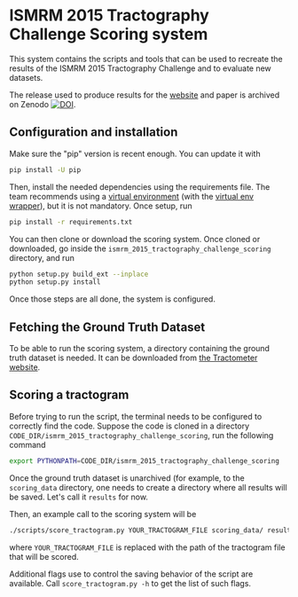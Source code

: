 # ISMRM 2015 Tractography Challenge Scoring system

This system contains the scripts and tools that can be used to 
recreate the results of the ISMRM 2015 Tractography Challenge and to
evaluate new datasets.

The release used to produce results for the [website](http://www.tractometer.org/ismrm_2015_challenge/) and
paper is archived on Zenodo [![DOI](https://zenodo.org/badge/55703078.svg)](https://zenodo.org/badge/latestdoi/55703078).


Configuration and installation
------------------------------

Make sure the "pip" version is recent enough. You can update it with

```bash
pip install -U pip
```

Then, install the needed dependencies using the requirements file.
The team recommends using a [virtual environment](https://pypi.python.org/pypi/virtualenv)
(with the [virtual env wrapper](https://virtualenvwrapper.readthedocs.io/en/latest/)), but
it is not mandatory. Once setup, run

```bash
pip install -r requirements.txt
```

You can then clone or download the scoring system. Once cloned or
downloaded, go inside the ```ismrm_2015_tractography_challenge_scoring```
directory, and run

```bash
python setup.py build_ext --inplace
python setup.py install
```

Once those steps are all done, the system is configured.

Fetching the Ground Truth Dataset
---------------------------------

To be able to run the scoring system, a directory containing the ground
truth dataset is needed. It can be downloaded from
[the Tractometer website](http://www.tractometer.org/downloads/downloads/scoring_data_tractography_challenge.tar.gz).


Scoring a tractogram
--------------------

Before trying to run the script, the terminal needs to be configured
to correctly find the code. Suppose the code is cloned in a directory
```CODE_DIR/ismrm_2015_tractography_challenge_scoring```, run the following
command

```bash
export PYTHONPATH=CODE_DIR/ismrm_2015_tractography_challenge_scoring
```

Once the ground truth dataset is unarchived (for example, to the
```scoring_data``` directory, one needs to create a directory where
all results will be saved. Let's call it ```results``` for now.

Then, an example call to the scoring system will be

```bash
./scripts/score_tractogram.py YOUR_TRACTOGRAM_FILE scoring_data/ results/
```

where ```YOUR_TRACTOGRAM_FILE``` is replaced with the path of the
tractogram file that will be scored.

Additional flags use to control the saving behavior of the script are
available. Call ```score_tractogram.py -h``` to get the list of such
flags.

